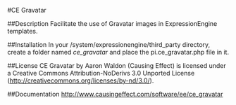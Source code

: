 #CE Gravatar

##Description
Facilitate the use of Gravatar images in ExpressionEngine templates.

##Installation
In your /system/expressionengine/third_party directory, create a folder named *ce_gravatar* and place the pi.ce_gravatar.php file in it.

##License
CE Gravatar by Aaron Waldon (Causing Effect) is licensed under a Creative Commons Attribution-NoDerivs 3.0 Unported License (http://creativecommons.org/licenses/by-nd/3.0/).

##Documentation
<http://www.causingeffect.com/software/ee/ce_gravatar>